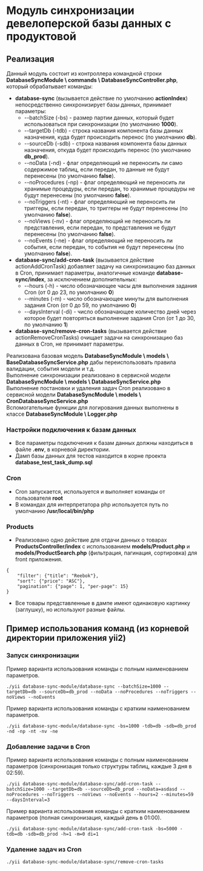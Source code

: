 # Модуль синхронизации девелоперской базы данных с продуктовой
## Реализация
Данный модуль состоит из контроллера командной строки **DatabaseSyncModule \ commands \ DatabaseSyncController.php**, который обрабатывает команды:
- **database-sync** (вызывается действие по умолчанию **actionIndex**) непосредственно синхронизирует базы данных, принимает параметры:
    - --batchSize (-bs) - размер партии данных, который будет использоваться при синхронизации (по умолчанию **1000**).
    - --targetDb (-tdb) - строка названия компонента базы данных назначения, куда будет происходить перенос (по умолчанию **db**).
    - --sourceDb (-sdb) - строка названия компонента базы данных назначения, откуда будет происходить перенос (по умолчанию **db_prod**).
    - --noData (-nd) - флаг определяющий не переносить ли само содержимое таблиц, если передан, то данные не будут перенесены (по умолчанию **false**).
    - --noProcedures (-np) - флаг определяющий не переносить ли хранимые процедуры, если передан, то хранимые процедуры не будут перенесены (по умолчанию **false**).
    - --noTriggers (-nt) - флаг определяющий не переносить ли триггеры, если передан, то триггеры не будут перенесены (по умолчанию **false**).
    - --noViews (-nv) - флаг определяющий не переносить ли представления, если передан, то представления не будут перенесены (по умолчанию **false**).
    - --noEvents (-ne) - флаг определяющий не переносить ли события, если передан, то события не будут перенесены (по умолчанию **false**).
- **database-sync/add-cron-task** (вызывается действие actionAddCronTask) добавляет задачу на синхронизацию баз данных в Cron, принимает параметры, аналогичные команде **database-sync/index**, за исключением дополнительных:
    - --hours (-h) - число обозначающее часы для выполнения задания Cron (от 0 до 23, по умолчанию **0**)
    - --minutes (-m) - число обозначающее минуты для выполнения задания Cron (от 0 до 59, по умолчанию **0**)
    - --daysInterval (-di) - число обозначающее количество дней через которое будет повторяться выполнение задания Cron (от 1 до 30, по умолчанию **1**)
- **database-sync/remove-cron-tasks** (вызывается действие actionRemoveCronTasks) очищает задачи на синхронизацию баз данных в Cron, не принимает параметры. 

Реализована базовая модель **DatabaseSyncModule \ models \ BaseDatabaseSyncService.php** дабы переиспользовать правила валидации, события модели и т.д.   
Выполнение синхронизации реализовано в сервисной модели **DatabaseSyncModule \ models \ DatabaseSyncService.php**   
Выполнение постановки и удаления задач Cron реализовано в сервисной модели **DatabaseSyncModule \ models \ CronDatabaseSyncService.php**   
Вспомогательные функции для логирования данных выполнены в классе **DatabaseSyncModule \ Logger.php**

### Настройки подключения к базам данных
- Все параметры подключения к базам данных должны находиться в файле **.env**, в корневой директории.
- Дамп базы данных для тестов находится в корне проекта **database_test_task_dump.sql**

### Cron
- Cron запускается, используется и выполняет команды от пользователя **root**
- В командах для интерпретатора php используется путь по умолчанию **/usr/local/bin/php**

### Products
- Реализовано одно действие для отдачи данных о товарах **ProductsController/index** с использованием **models/Product.php** и **models/ProductSearch.php** (фильтрация, пагинация, сортировка) для front приложения.
```
{
    "filter": {"title": "Reebok"},
    "sort": {"price": "ASC"},
    "pagination": {"page": 1, "per-page": 15}
}
```
- Все товары представленные в дампе имеют одинаковую картинку (заглушку), но используют разные файлы.

## Пример использования команд (из корневой директории приложения yii2)
### Запуск синхронизации
Пример варианта использования команды с полным наименованием параметров.
```
./yii database-sync-module/database-sync --batchSize=1000 --targetDb=db --sourceDb=db_prod --noData --noProcedures --noTriggers --noViews --noEvents
```
Пример варианта использования команды с кратким наименованием параметров.
```
./yii database-sync-module/database-sync -bs=1000 -tdb=db -sdb=db_prod -nd -np -nt -nv -ne
```
### Добавление задачи в Cron
Пример варианта использования команды с полным наименованием параметров (синхронизация только структуры таблиц, каждые 3 дня в 02:59).
```
./yii database-sync-module/database-sync/add-cron-task --batchSize=1000 --targetDb=db --sourceDb=db_prod --noData=asdasd --noProcedures --noTriggers --noViews --noEvents --hours=2 --minutes=59 --daysInterval=3
```
Пример варианта использования команды с кратким наименованием параметров (полная синхронизация, каждый день в 01:00).
```
./yii database-sync-module/database-sync/add-cron-task -bs=5000 -tdb=db -sdb=db_prod -h=1 -m=0 di=1
```
### Удаление задач из Cron
```
./yii database-sync-module/database-sync/remove-cron-tasks
```